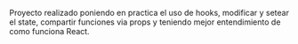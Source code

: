 Proyecto realizado poniendo en practica el uso de hooks, modificar y setear el state, compartir funciones via props y teniendo mejor entendimiento de como funciona React.
